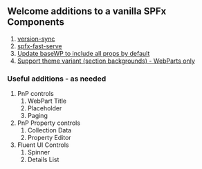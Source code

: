 ## Welcome additions to a vanilla SPFx Components

1. [version-sync](../posts/2021-05-19.md)
1. [spfx-fast-serve](https://github.com/s-KaiNet/spfx-fast-serve#how-to-use)
1. [Update baseWP to include all props by default](../minis/2021-06.md#mini-1-add-all-props-in-spfx-wp-by-default)
1. [Support theme variant (section backgrounds) - WebParts only](https://docs.microsoft.com/en-us/sharepoint/dev/spfx/web-parts/guidance/supporting-section-backgrounds)

### Useful additions - as needed

1. PnP controls
   1. WebPart Title
   1. Placeholder
   1. Paging
1. PnP Property controls
   1. Collection Data
   1. Property Editor
1. Fluent UI Controls
   1. Spinner
   1. Details List
